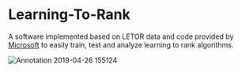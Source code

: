 # Learning-To-Rank

A software implemented based on LETOR data and code provided by [Microsoft](https://www.microsoft.com/en-us/research/project/letor-learning-rank-information-retrieval/) to easily train, test and analyze learning to rank algorithms. 

![Annotation 2019-04-26 155124](https://user-images.githubusercontent.com/8983398/56833007-56cac800-683b-11e9-80ca-af70a18d657d.jpg)
